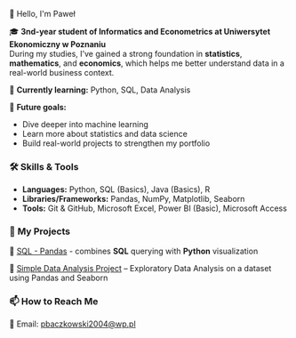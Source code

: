 👋 Hello, I'm Paweł

🎓 **3nd-year student of Informatics and Econometrics at Uniwersytet Ekonomiczny w Poznaniu**  
During my studies, I’ve gained a strong foundation in **statistics**, **mathematics**, and **economics**, which helps me better understand data in a real-world business context.  

🌱 **Currently learning:** Python, SQL, Data Analysis  

🚀 **Future goals:**  
- Dive deeper into machine learning  
- Learn more about statistics and data science  
- Build real-world projects to strengthen my portfolio  

### 🛠️ **Skills & Tools**  
- **Languages:** Python, SQL (Basics), Java (Basics), R  
- **Libraries/Frameworks:** Pandas, NumPy, Matplotlib, Seaborn  
- **Tools:** Git & GitHub, Microsoft Excel, Power BI (Basic), Microsoft Access  

### 📂 **My Projects**  
🔹 [SQL - Pandas](https://github.com/Paba1/SQL-Pandas) - combines **SQL** querying with **Python** visualization

🔹 [Simple Data Analysis Project](https://github.com/Paba1/Data-Science-Case-Study) – Exploratory Data Analysis on a dataset using Pandas and Seaborn  



### 📫 **How to Reach Me** 
📧 Email: pbaczkowski2004@wp.pl


<!---
Paba1/Paba1 is a ✨ special ✨ repository because its `README.md` (this file) appears on your GitHub profile.
You can click the Preview link to take a look at your changes.
--->
